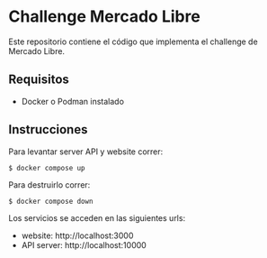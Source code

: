 # Challenge Mercado Libre

Este repositorio contiene el código que implementa el challenge de Mercado Libre.

## Requisitos

- Docker o Podman instalado

## Instrucciones

Para levantar server API y website correr:

`$ docker compose up`

Para destruirlo correr:

`$ docker compose down`

Los servicios se acceden en las siguientes urls:

- website: http://localhost:3000
- API server: http://localhost:10000
